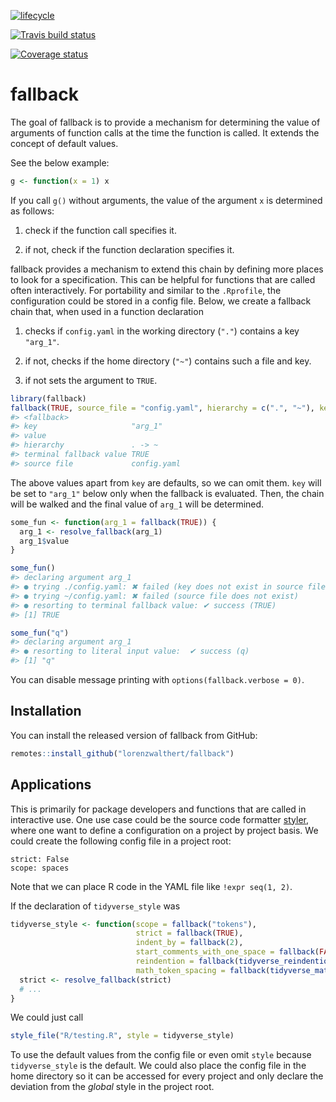 
<!-- README.md is generated from README.Rmd. Please edit that file -->

[![lifecycle](https://img.shields.io/badge/lifecycle-experimental-orange.svg)](https://www.tidyverse.org/lifecycle/#experimental)

[![Travis build
status](https://travis-ci.org/lorenzwalthert/fallback.svg?branch=master)](https://travis-ci.org/lorenzwalthert/fallback)

[![Coverage
status](https://codecov.io/gh/lorenzwalthert/fallback/branch/master/graph/badge.svg)](https://codecov.io/github/lorenzwalthert/fallback?branch=master)

# fallback

The goal of fallback is to provide a mechanism for determining the value
of arguments of function calls at the time the function is called. It
extends the concept of default values.

See the below example:

``` r
g <- function(x = 1) x
```

If you call `g()` without arguments, the value of the argument `x` is
determined as follows:

1.  check if the function call specifies it.

2.  if not, check if the function declaration specifies it.

fallback provides a mechanism to extend this chain by defining more
places to look for a specification. This can be helpful for functions
that are called often interactively. For portability and similar to the
`.Rprofile`, the configuration could be stored in a config file. Below,
we create a fallback chain that, when used in a function declaration

1.  checks if `config.yaml` in the working directory (`"."`) contains a
    key `"arg_1"`.

2.  if not, checks if the home directory (`"~"`) contains such a file
    and key.

3.  if not sets the argument to `TRUE`.

<!-- end list -->

``` r
library(fallback)
fallback(TRUE, source_file = "config.yaml", hierarchy = c(".", "~"), key = "arg_1")
#> <fallback>
#> key                     "arg_1"
#> value                   
#> hierarchy               . -> ~
#> terminal fallback value TRUE
#> source file             config.yaml
```

The above values apart from `key` are defaults, so we can omit them.
`key` will be set to `"arg_1"` below only when the fallback is
evaluated. Then, the chain will be walked and the final value of `arg_1`
will be determined.

``` r
some_fun <- function(arg_1 = fallback(TRUE)) {
  arg_1 <- resolve_fallback(arg_1)
  arg_1$value
}

some_fun()
#> declaring argument arg_1 
#> ● trying ./config.yaml: ✖ failed (key does not exist in source file)
#> ● trying ~/config.yaml: ✖ failed (source file does not exist)
#> ● resorting to terminal fallback value: ✔ success (TRUE)
#> [1] TRUE

some_fun("q")
#> declaring argument arg_1 
#> ● resorting to literal input value:  ✔ success (q)
#> [1] "q"
```

You can disable message printing with `options(fallback.verbose = 0)`.

## Installation

You can install the released version of fallback from GitHub:

``` r
remotes::install_github("lorenzwalthert/fallback")
```

## Applications

This is primarily for package developers and functions that are called
in interactive use. One use case could be the source code formatter
[styler](https://styler.r-lib.org), where one want to define a
configuration on a project by project basis. We could create the
following config file in a project root:

    strict: False
    scope: spaces

Note that we can place R code in the YAML file like `!expr seq(1, 2)`.

If the declaration of `tidyverse_style` was

``` r
tidyverse_style <- function(scope = fallback("tokens"),
                            strict = fallback(TRUE),
                            indent_by = fallback(2),
                            start_comments_with_one_space = fallback(FALSE),
                            reindention = fallback(tidyverse_reindention()),
                            math_token_spacing = fallback(tidyverse_math_token_spacing())) {
  strict <- resolve_fallback(strict)
  # ...
}
```

We could just call

``` r
style_file("R/testing.R", style = tidyverse_style)
```

To use the default values from the config file or even omit `style`
because `tidyverse_style` is the default. We could also place the config
file in the home directory so it can be accessed for every project and
only declare the deviation from the *global* style in the project root.

